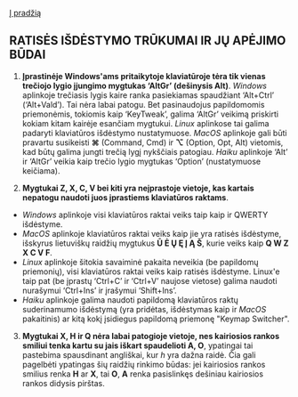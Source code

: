 [Į pradžią](../README.md)

RATISĖS IŠDĖSTYMO TRŪKUMAI IR JŲ APĖJIMO BŪDAI
------------------------------------------

1. __Įprastinėje Windows'ams pritaikytoje klaviatūroje tėra tik vienas trečiojo lygio įjungimo mygtukas ‘AltGr’ (dešinysis Alt)__. _Windows_ aplinkoje trečiasis lygis kaire ranka pasiekiamas spaudžiant ‘Alt+Ctrl’ (‘Alt+Vald’). Tai nėra labai patogu. Bet pasinaudojus papildomomis priemonėmis, tokiomis kaip ‘KeyTweak’, galima ‘AltGr’ veikimą priskirti kokiam kitam kairėje esančiam mygtukui. _Linux_ aplinkose tai galima padaryti klaviatūros išdėstymo nustatymuose. _MacOS_ aplinkoje gali būti pravartu susikeisti __⌘__ (Command, Cmd) ir __⌥__ (Option, Opt, Alt) vietomis, kad būtų galima jungti trečią lygį nykščiais patogiau. _Haiku_ aplinkoje ‘Alt’ ir ‘AltGr’ veikia kaip trečio lygio mygtukas ‘Option’ (nustatymuose keičiama).

2. __Mygtukai Z, X, C, V bei kiti yra neįprastoje vietoje, kas kartais nepatogu naudoti juos įprastiems klaviatūros raktams__.
 + _Windows_ aplinkoje visi klaviatūros raktai veiks taip kaip ir QWERTY išdėstyme.
 + _MacOS_ aplinkoje klaviatūros raktai veiks kaip jie yra ratisės išdėstyme, išskyrus lietuviškų raidžių mygtukus __Ū Ė Ų Ę Į Ą Š__, kurie veiks kaip __Q W Z X C V F__.
 + _Linux_ aplinkoje šitokia savaiminė pakaita neveikia (be papildomų priemonių), visi klaviatūros raktai veiks kaip ratisės išdėstyme. Linux'e taip pat (be įprastų ‘Ctrl+C’ ir ‘Ctrl+V’ naujose vietose) galima naudoti nurašymui ‘Ctrl+Ins’ ir įrašymui ‘Shift+Ins’.
 + _Haiku_ aplinkoje galima naudoti papildomą klaviatūros raktų suderinamumo išdėstymą (yra pridėtas, išdėstymas kaip ir _MacOS_ pakaitinis) ar kitą kokį įsidiegus papildomą priemonę "Keymap Switcher".

3. __Mygtukai X, H ir Q nėra labai patogioje vietoje, nes kairiosios rankos smiliui tenka kartu su jais iškart spaudelioti A, O__, ypatingai tai pastebima spausdinant angliškai, kur _h_ yra dažna raidė. Čia gali pagelbėti ypatingas šių raidžių rinkimo būdas: jei kairiosios rankos smilius renka __H__ ar __X__, tai __O__, __A__ renka pasislinkęs dešiniau kairiosios rankos didysis pirštas.
